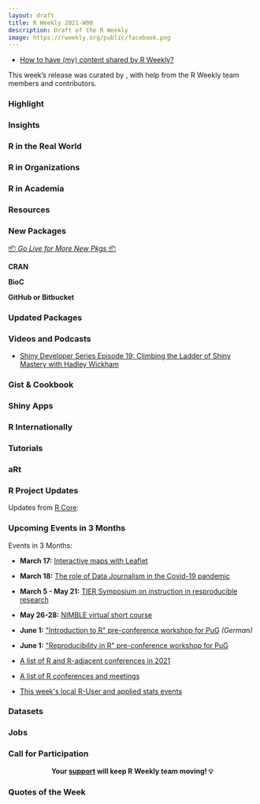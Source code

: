 ```yaml
---
layout: draft
title: R Weekly 2021-W00
description: Draft of the R Weekly
image: https://rweekly.org/public/facebook.png
---
```



+ [How to have (my) content shared by R Weekly?](https://github.com/rweekly/rweekly.org#how-to-have-my-content-shared-by-r-weekly)

This week’s release was curated by [](), with help from the R Weekly team members and contributors.



###  Highlight



### Insights



### R in the Real World



###  R in Organizations



###  R in Academia



###  Resources



###  New Packages

<p class="added-hostname"><a href="https://rweekly.org/live" target="_blank" class="externalLink">📦 <i>Go Live for More New Pkgs</i> 📦</a></p>

**CRAN**



**BioC**



**GitHub or Bitbucket**



### Updated Packages



###  Videos and Podcasts

+ [Shiny Developer Series Episode 19: Climbing the Ladder of Shiny Mastery with Hadley Wickham](https://www.youtube.com/watch?v=PJsIO8C9xp0)

### Gist & Cookbook



### Shiny Apps



### R Internationally



###  Tutorials



### aRt



<!--<div class="post-more-begin></div><div class="post-more-end"></div>-->

###  R Project Updates

Updates from [R Core](http://developer.r-project.org/blosxom.cgi/R-devel/NEWS):


###  Upcoming Events in 3 Months

Events in 3 Months:

+ **March 17:** [Interactive maps with Leaflet](http://eco-data-science.github.io/)

+ **March 18:** [The role of Data Journalism in the Covid-19 pandemic](https://www.r-consortium.org/blog/2021/03/03/upcoming-event-the-role-of-data-journalism-in-the-covid-19-pandemic)

+ **March 5 - May 21:** [TIER Symposium on instruction in resproducible research](https://www.projecttier.org/events/conference-teaching-reproducible-methods/)

+ **May 26-28:** [NIMBLE virtual short course](https://r-nimble.org/nimble-virtual-short-course-may-26-28)

+ **June 1:** ["Introduction to R" pre-conference workshop for PuG](https://pug2021.de/en/pre-conference-workshops-2/) *(German)*

+ **June 1:** ["Reproducibility in R" pre-conference workshop for PuG](https://pug2021.de/en/pre-conference-workshops-2/)

+ [A list of R and R-adjacent conferences in 2021](https://rviews.rstudio.com/2021/03/03/2021-r-conferences/)

+ [A list of R conferences and meetings](https://jumpingrivers.github.io/meetingsR/events.html)

+ [This week's local R-User and applied stats events](https://community.rstudio.com/c/irl)


### Datasets

### Jobs




###  Call for Participation


<p class="hide-support added-hostname support-rweekly" style="text-align: center;font-weight: bold;">Your <a class="non-visited externalLink" href="https://www.patreon.com/rweekly" onclick="pas(this)">support</a> will keep R Weekly team moving! 💡</p>

###  Quotes of the Week
